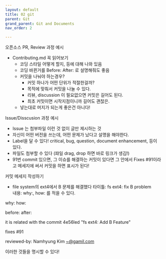 ```yaml
---
layout: default
title: 02 git 
parent: Git
grand_parent: Git and Documents
nav_order: 2

---
```


오픈소스 PR, Review 과정 예시

- Contributing.md 꼭 읽어보기
    - 코딩 스타일 어떻게 할지, 등에 대해 나와 있음 
    - 코딩 바뀐거를 Before: After: 로 설명해줘도 좋음
    - 커밋을 나눠야 하는경우? 
        - 커밋 하나가 어떤 단위가 적절한걸까? 
        - 목적에 맞춰서 커밋을 나눌 수 있다. 
        - 리뷰, discussion 이 필요없으면 커밋은 길어도 된다.
        - 최초 커밋이면 시작지점이니까 길어도 괜찮은. 
    - 넣는대로 머지가 되는게 좋은건 아니다!


Issue/Disscusion 과정 예시
- Issue 는 첨부파일 이런 것 없이 글만 제시하는 것
- 자신이 어떤 버전을 쓰는데, 어떤 문제가 났다고 설명을 해야한다. 
- Label을 달 수 있다! critical, bug, question, document enhancement, 등이 있다.  
- 파일도 첨부할 수 있다 (퍄일 drag, drop 하면 바로 링크가 생김!)
- 91번 commit 있으면, 그 이슈를 해결하는 커밋이 있다면 그 안에서 Fixes #91이라고 메세지에 써서 커밋을 하면 표시가 된다!

커밋 메세지 작성하기
- file system의 ext4에서 B 문제를 해결했다 
    타이틀: fs ext4: fix B problem  
    내용: why:, how: 를 적을 수 있다. 

why:
how:

before:
after:

it is related with the commit 4e56led "fs ext4: Add B Feature"

fixes #91

reviewed-by: Namhyung Kim <~@gamil.com>

이러한 것들을 명시할 수 있다!

